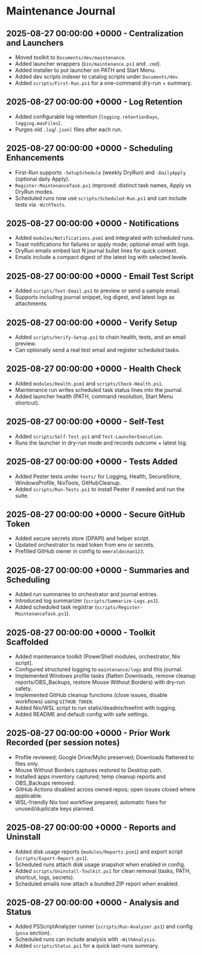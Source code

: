 # Maintenance Journal

## 2025-08-27 00:00:00 +0000 - Centralization and Launchers
- Moved toolkit to `Documents/dev/maintenance`.
- Added launcher wrappers (`bin/maintenance.ps1` and `.cmd`).
- Added installer to put launcher on PATH and Start Menu.
- Added dev scripts indexer to catalog scripts under `Documents/dev`.
 - Added `scripts/First-Run.ps1` for a one-command dry-run + summary.

## 2025-08-27 00:00:00 +0000 - Log Retention
- Added configurable log retention (`logging.retentionDays`, `logging.maxFiles`).
- Purges old `.log`/`.jsonl` files after each run.

## 2025-08-27 00:00:00 +0000 - Scheduling Enhancements
 - First-Run supports `-SetupSchedule` (weekly DryRun) and `-DailyApply` (optional daily Apply).
 - `Register-MaintenanceTask.ps1` improved: distinct task names, Apply vs DryRun modes.
 - Scheduled runs now use `scripts/Scheduled-Run.ps1` and can include tests via `-WithTests`.

## 2025-08-27 00:00:00 +0000 - Notifications
- Added `modules/Notifications.psm1` and integrated with scheduled runs.
- Toast notifications for failures or apply mode; optional email with logs.
 - DryRun emails embed last N journal bullet lines for quick context.
 - Emails include a compact digest of the latest log with selected levels.

## 2025-08-27 00:00:00 +0000 - Email Test Script
- Added `scripts/Test-Email.ps1` to preview or send a sample email.
- Supports including journal snippet, log digest, and latest logs as attachments.

## 2025-08-27 00:00:00 +0000 - Verify Setup
- Added `scripts/Verify-Setup.ps1` to chain health, tests, and an email preview.
- Can optionally send a real test email and register scheduled tasks.

## 2025-08-27 00:00:00 +0000 - Health Check
- Added `modules/Health.psm1` and `scripts/Check-Health.ps1`.
- Maintenance run writes scheduled task status lines into the journal.
 - Added launcher health (PATH, command resolution, Start Menu shortcut).

## 2025-08-27 00:00:00 +0000 - Self-Test
- Added `scripts/Self-Test.ps1` and `Test-LauncherExecution`.
- Runs the launcher in dry-run mode and records outcome + latest log.

## 2025-08-27 00:00:00 +0000 - Tests Added
- Added Pester tests under `tests/` for Logging, Health, SecureStore, WindowsProfile, NixTools, GitHubCleanup.
- Added `scripts/Run-Tests.ps1` to install Pester if needed and run the suite.

## 2025-08-27 00:00:00 +0000 - Secure GitHub Token
- Added secure secrets store (DPAPI) and helper script.
- Updated orchestrator to read token from env or secrets.
- Prefilled GitHub owner in config to `emeraldocean123`.

## 2025-08-27 00:00:00 +0000 - Summaries and Scheduling
- Added run summaries to orchestrator and journal entries.
- Introduced log summarizer (`scripts/Summarize-Logs.ps1`).
- Added scheduled task registrar (`scripts/Register-MaintenanceTask.ps1`).

## 2025-08-27 00:00:00 +0000 - Toolkit Scaffolded
- Added maintenance toolkit (PowerShell modules, orchestrator, Nix script).
- Configured structured logging to `maintenance/logs` and this journal.
- Implemented Windows profile tasks (flatten Downloads, remove cleanup reports/OBS_Backups, restore Mouse Without Borders) with dry-run safety.
- Implemented GitHub cleanup functions (close issues, disable workflows) using `GITHUB_TOKEN`.
- Added Nix/WSL script to run statix/deadnix/treefmt with logging.
- Added README and default config with safe settings.

## 2025-08-27 00:00:00 +0000 - Prior Work Recorded (per session notes)
- Profile reviewed; Google Drive/Mylio preserved; Downloads flattened to files only.
- Mouse Without Borders captures restored to Desktop path.
- Installed apps inventory captured; temp cleanup reports and OBS_Backups removed.
- GitHub Actions disabled across owned repos; open issues closed where applicable.
- WSL-friendly Nix tool workflow prepared; automatic fixes for unused/duplicate keys planned.

## 2025-08-27 00:00:00 +0000 - Reports and Uninstall
- Added disk usage reports (`modules/Reports.psm1`) and export script (`scripts/Export-Report.ps1`).
- Scheduled runs attach disk usage snapshot when enabled in config.
- Added `scripts/Uninstall-Toolkit.ps1` for clean removal (tasks, PATH, shortcut, logs, secrets).
 - Scheduled emails now attach a bundled ZIP report when enabled.

## 2025-08-27 00:00:00 +0000 - Analysis and Status
- Added PSScriptAnalyzer runner (`scripts/Run-Analyzer.ps1`) and config (`pssa` section).
- Scheduled runs can include analysis with `-WithAnalysis`.
- Added `scripts/Status.ps1` for a quick last-runs summary.
